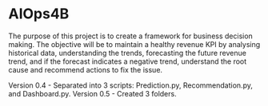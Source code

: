 # AIOps4B
The purpose of this project is to create a framework for business decision making. The objective will  be to  maintain  a  healthy  revenue  KPI  by analysing  historical  data,  understanding  the trends,  forecasting the  future  revenue  trend,  and  if  the forecast  indicates  a negative  trend, understand the root cause and recommend actions to fix the issue.

Version 0.4 - Separated into 3 scripts: Prediction.py, Recommendation.py, and Dashboard.py.
Version 0.5 - Created 3 folders.